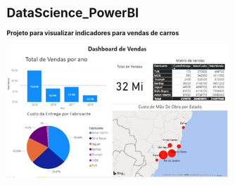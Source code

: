 # DataScience_PowerBI

#### Projeto para visualizar indicadores para vendas de carros

![Screenshot](Dash_Vendas_Carros.png)
